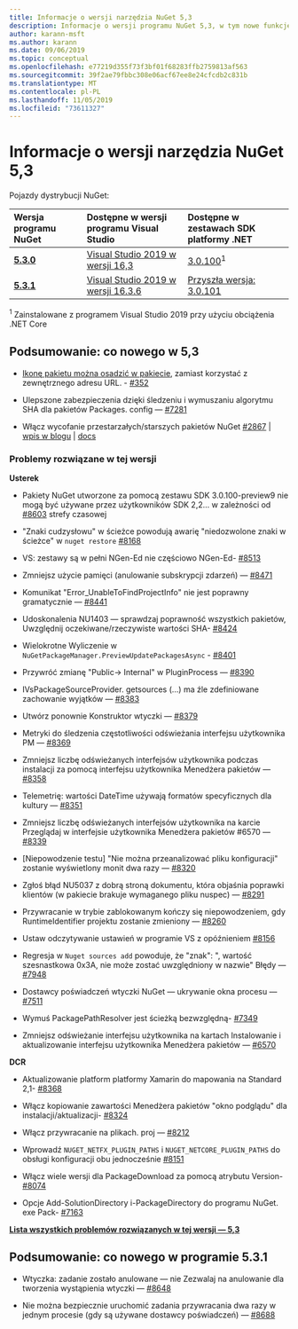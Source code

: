 ```yaml
---
title: Informacje o wersji narzędzia NuGet 5,3
description: Informacje o wersji programu NuGet 5,3, w tym nowe funkcje, poprawki błędów i DCR.
author: karann-msft
ms.author: karann
ms.date: 09/06/2019
ms.topic: conceptual
ms.openlocfilehash: e77219d355f73f3bf01f68283ffb2759813af563
ms.sourcegitcommit: 39f2ae79fbbc308e06acf67ee8e24cfcdb2c831b
ms.translationtype: MT
ms.contentlocale: pl-PL
ms.lasthandoff: 11/05/2019
ms.locfileid: "73611327"
---
```

# <a name="nuget-53-release-notes"></a>Informacje o wersji narzędzia NuGet 5,3

Pojazdy dystrybucji NuGet:

| Wersja programu NuGet | Dostępne w wersji programu Visual Studio| Dostępne w zestawach SDK platformy .NET|
|:---|:---|:---|
| [**5.3.0**](https://nuget.org/downloads) | [Visual Studio 2019 w wersji 16,3](https://visualstudio.microsoft.com/downloads/) | [3.0.100](https://dotnet.microsoft.com/download/dotnet-core/3.0)<sup>1</sup> |
| [**5.3.1**](https://nuget.org/downloads) | [Visual Studio 2019 w wersji 16.3.6](https://visualstudio.microsoft.com/downloads/) | [Przyszła wersja: 3.0.101](https://dotnet.microsoft.com/download/dotnet-core/3.0) |

<sup>1</sup> Zainstalowane z programem Visual Studio 2019 przy użyciu obciążenia .NET Core

## <a name="summary-whats-new-in-53"></a>Podsumowanie: co nowego w 5,3

* [Ikonę pakietu można osadzić w pakiecie](../reference/msbuild-targets.md#packing-an-icon-image-file), zamiast korzystać z zewnętrznego adresu URL. - [#352](https://github.com/NuGet/Home/issues/352)

* Ulepszone zabezpieczenia dzięki śledzeniu i wymuszaniu algorytmu SHA dla pakietów Packages. config — [#7281](https://github.com/NuGet/Home/issues/7281)

* Włącz wycofanie przestarzałych/starszych pakietów NuGet [#2867](https://github.com/NuGet/Home/issues/2867) | [wpis w blogu](https://devblogs.microsoft.com/nuget/deprecating-packages-on-nuget-org/) | [docs](https://docs.microsoft.com/nuget/nuget-org/deprecate-packages)

### <a name="issues-fixed-in-this-release"></a>Problemy rozwiązane w tej wersji

**Usterek**

* Pakiety NuGet utworzone za pomocą zestawu SDK 3.0.100-preview9 nie mogą być używane przez użytkowników SDK 2,2... w zależności od [#8603](https://github.com/NuGet/Home/issues/8603) strefy czasowej

* "Znaki cudzysłowu" w ścieżce powodują awarię "niedozwolone znaki w ścieżce" w `nuget restore` [#8168](https://github.com/NuGet/Home/issues/8168)

* VS: zestawy są w pełni NGen-Ed nie częściowo NGen-Ed- [#8513](https://github.com/NuGet/Home/issues/8513)

* Zmniejsz użycie pamięci (anulowanie subskrypcji zdarzeń) — [#8471](https://github.com/NuGet/Home/issues/8471)

* Komunikat "Error_UnableToFindProjectInfo" nie jest poprawny gramatycznie — [#8441](https://github.com/NuGet/Home/issues/8441)

* Udoskonalenia NU1403 — sprawdzaj poprawność wszystkich pakietów, Uwzględnij oczekiwane/rzeczywiste wartości SHA- [#8424](https://github.com/NuGet/Home/issues/8424)

* Wielokrotne Wyliczenie w `NuGetPackageManager.PreviewUpdatePackagesAsync` - [#8401](https://github.com/NuGet/Home/issues/8401)

* Przywróć zmianę "Public-> Internal" w PluginProcess — [#8390](https://github.com/NuGet/Home/issues/8390)

* IVsPackageSourceProvider. getsources (...) ma źle zdefiniowane zachowanie wyjątków — [#8383](https://github.com/NuGet/Home/issues/8383)

* Utwórz ponownie Konstruktor wtyczki — [#8379](https://github.com/NuGet/Home/issues/8379)

* Metryki do śledzenia częstotliwości odświeżania interfejsu użytkownika PM — [#8369](https://github.com/NuGet/Home/issues/8369)

* Zmniejsz liczbę odświeżanych interfejsów użytkownika podczas instalacji za pomocą interfejsu użytkownika Menedżera pakietów — [#8358](https://github.com/NuGet/Home/issues/8358)

* Telemetrię: wartości DateTime używają formatów specyficznych dla kultury — [#8351](https://github.com/NuGet/Home/issues/8351)

* Zmniejsz liczbę odświeżanych interfejsów użytkownika na karcie Przeglądaj w interfejsie użytkownika Menedżera pakietów #6570 — [#8339](https://github.com/NuGet/Home/issues/8339)

* [Niepowodzenie testu] "Nie można przeanalizować pliku konfiguracji" zostanie wyświetlony monit dwa razy — [#8320](https://github.com/NuGet/Home/issues/8320)

* Zgłoś błąd NU5037 z dobrą stroną dokumentu, która objaśnia poprawki klientów (w pakiecie brakuje wymaganego pliku nuspec) — [#8291](https://github.com/NuGet/Home/issues/8291)

* Przywracanie w trybie zablokowanym kończy się niepowodzeniem, gdy RuntimeIdentifier projektu zostanie zmieniony — [#8260](https://github.com/NuGet/Home/issues/8260)

* Ustaw odczytywanie ustawień w programie VS z opóźnieniem [#8156](https://github.com/NuGet/Home/issues/8156)

* Regresja w `Nuget sources add` powoduje, że "znak": ", wartość szesnastkowa 0x3A, nie może zostać uwzględniony w nazwie" Błędy — [#7948](https://github.com/NuGet/Home/issues/7948)

* Dostawcy poświadczeń wtyczki NuGet — ukrywanie okna procesu — [#7511](https://github.com/NuGet/Home/issues/7511)

* Wymuś PackagePathResolver jest ścieżką bezwzględną- [#7349](https://github.com/NuGet/Home/issues/7349)

* Zmniejsz odświeżanie interfejsu użytkownika na kartach Instalowanie i aktualizowanie interfejsu użytkownika Menedżera pakietów — [#6570](https://github.com/NuGet/Home/issues/6570)

**DCR**

* Aktualizowanie platform platformy Xamarin do mapowania na Standard 2,1- [#8368](https://github.com/NuGet/Home/issues/8368)

* Włącz kopiowanie zawartości Menedżera pakietów "okno podglądu" dla instalacji/aktualizacji- [#8324](https://github.com/NuGet/Home/issues/8324)

* Włącz przywracanie na plikach. proj — [#8212](https://github.com/NuGet/Home/issues/8212)

* Wprowadź `NUGET_NETFX_PLUGIN_PATHS` i `NUGET_NETCORE_PLUGIN_PATHS` do obsługi konfiguracji obu jednocześnie [#8151](https://github.com/NuGet/Home/issues/8151)

* Włącz wiele wersji dla PackageDownload za pomocą atrybutu Version- [#8074](https://github.com/NuGet/Home/issues/8074)

* Opcje Add-SolutionDirectory i-PackageDirectory do programu NuGet. exe Pack- [#7163](https://github.com/NuGet/Home/issues/7163)

**[Lista wszystkich problemów rozwiązanych w tej wersji — 5,3](https://github.com/nuget/home/issues?q=is%3Aissue+is%3Aclosed+milestone%3A%225.3")**

## <a name="summary-whats-new-in-531"></a>Podsumowanie: co nowego w programie 5.3.1

* Wtyczka: zadanie zostało anulowane — nie Zezwalaj na anulowanie dla tworzenia wystąpienia wtyczki — [#8648](https://github.com/NuGet/Home/issues/8648)

* Nie można bezpiecznie uruchomić zadania przywracania dwa razy w jednym procesie (gdy są używane dostawcy poświadczeń) — [#8688](https://github.com/NuGet/Home/issues/8688)
